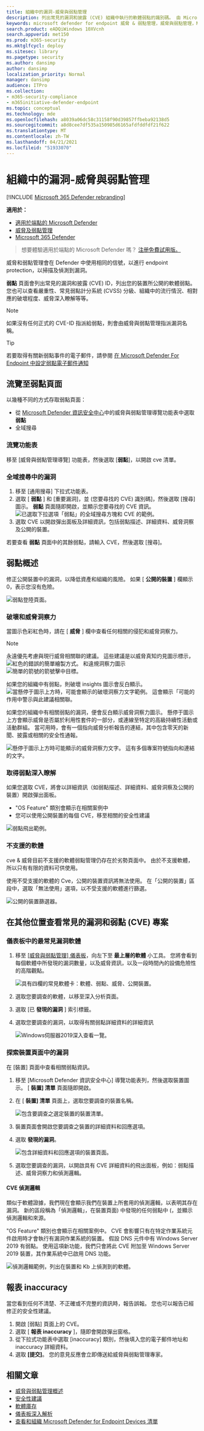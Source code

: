```yaml
---
title: 組織中的漏洞-威脅與弱點管理
description: 列出常見的漏洞和披露 (CVE) 組織中執行的軟體弱點的識別碼。 由 Microsoft Defender for Endpoint 威脅與弱點管理功能探索。
keywords: microsoft defender for endpoint 威脅 & 弱點管理，威脅與弱點管理，Microsoft defender for endpoint tvm 弱點] 頁面，透過 tvm 尋找弱點，tvm 弱點清單，tvm 中的弱點詳細資料
search.product: eADQiWindows 10XVcnh
search.appverid: met150
ms.prod: m365-security
ms.mktglfcycl: deploy
ms.sitesec: library
ms.pagetype: security
ms.author: dansimp
author: dansimp
localization_priority: Normal
manager: dansimp
audience: ITPro
ms.collection:
- m365-security-compliance
- m365initiative-defender-endpoint
ms.topic: conceptual
ms.technology: mde
ms.openlocfilehash: a8039a06dc58c31158f90d39857ffbeba92138d5
ms.sourcegitcommit: a8d8cee7df535a150985d6165afdfddfdf21f622
ms.translationtype: MT
ms.contentlocale: zh-TW
ms.lasthandoff: 04/21/2021
ms.locfileid: "51933070"
---
```

# <a name="vulnerabilities-in-my-organization---threat-and-vulnerability-management"></a>組織中的漏洞-威脅與弱點管理

[!INCLUDE [Microsoft 365 Defender rebranding](../../includes/microsoft-defender.md)]

**適用於：**
- [適用於端點的 Microsoft Defender](https://go.microsoft.com/fwlink/?linkid=2154037)
- [威脅及弱點管理](next-gen-threat-and-vuln-mgt.md)
- [Microsoft 365 Defender](https://go.microsoft.com/fwlink/?linkid=2118804)

>想要體驗適用於端點的 Microsoft Defender 嗎？ [注册免費試用版。](https://www.microsoft.com/microsoft-365/windows/microsoft-defender-atp?ocid=docs-wdatp-portaloverview-abovefoldlink)

威脅和弱點管理會在 Defender 中使用相同的信號，以進行 endpoint protection，以掃描及偵測到漏洞。

**弱點** 頁面會列出常見的漏洞和披露 (CVE) ID，列出您的裝置所公開的軟體弱點。 您也可以查看嚴重性、常見弱點計分系統 (CVSS) 分級、組織中的流行情況、相對應的破壞程度、威脅深入瞭解等等。

>[!NOTE]
>如果沒有任何正式的 CVE-ID 指派給弱點，則會由威脅與弱點管理指派漏洞名稱。

>[!TIP]
>若要取得有關新弱點事件的電子郵件，請參閱 [在 Microsoft Defender For Endpoint 中設定弱點電子郵件通知](configure-vulnerability-email-notifications.md)

## <a name="navigate-to-the-weaknesses-page"></a>流覽至弱點頁面

以幾種不同的方式存取弱點頁面：

- 從 [Microsoft Defender 資訊安全中心](portal-overview.md)中的威脅與弱點管理導覽功能表中選取 **弱點**
- 全域搜尋

### <a name="navigation-menu"></a>流覽功能表

移至 [威脅與弱點管理導覽] 功能表，然後選取 [**弱點**]，以開啟 cve 清單。

### <a name="vulnerabilities-in-global-search"></a>全域搜尋中的漏洞

1. 移至 [通用搜尋] 下拉式功能表。
2. 選取 [ **弱點** ] 和 [重要漏洞]，並 (您要尋找的 CVE) 識別碼]，然後選取 [搜尋] 圖示。 **弱點** 頁面隨即開啟，並顯示您要尋找的 CVE 資訊。
![已選取下拉選項「弱點」的全域搜尋方塊和 CVE 的範例。](images/tvm-vuln-globalsearch.png)
3. 選取 CVE 以開啟彈出面板及詳細資訊，包括弱點描述、詳細資料、威脅洞察及公開的裝置。

若要查看 **弱點** 頁面中的其餘弱點，請輸入 CVE，然後選取 [搜尋]。

## <a name="weaknesses-overview"></a>弱點概述

修正公開裝置中的漏洞，以降低資產和組織的風險。 如果 [ **公開的裝置** ] 欄顯示0，表示您沒有危險。

![弱點登陸頁面。](images/tvm-weaknesses-overview.png)

### <a name="breach-and-threat-insights"></a>破壞和威脅洞察力

當圖示色彩紅色時，請在 [ **威脅** ] 欄中查看任何相關的侵犯和威脅洞察力。

 >[!NOTE]
 > 永遠優先考慮與現行威脅相關聯的建議。 這些建議是以威脅真知灼見圖示標示， ![ 紅色的錯誤的簡單繪製方式。](images/tvm_bug_icon.png) 和違規洞察力圖示 ![ 簡單的箭號的箭號擊中目標。 ](images/tvm_alert_icon.png)  

如果您的組織中有弱點，則破壞 insights 圖示會反白顯示。
![當懸停于圖示上方時，可能會顯示的破壞洞察力文字範例。 這會顯示「可能的作用中警示與此建議相關聯。](images/tvm-breach-insights.png)

如果您的組織中有相關弱點的漏洞，便會反白顯示威脅洞察力圖示。 懸停于圖示上方會顯示威脅是否屬於利用性套件的一部分，或連線至特定的高級持續性活動或活動群組。 當可用時，會有一個指向威脅分析報告的連結，其中包含零天的新聞、披露或相關的安全性通報。  

![懸停于圖示上方時可能顯示的威脅洞察力文字。 這有多個專案符號指向和連結的文字。](images/tvm-threat-insights.png)

### <a name="gain-vulnerability-insights"></a>取得弱點深入瞭解

如果您選取 CVE，將會以詳細資訊（如弱點描述、詳細資料、威脅洞察及公開的裝置）開啟彈出面板。

- "OS Feature" 類別會顯示在相關案例中
- 您可以使用公開裝置的每個 CVE，移至相關的安全性建議

 ![弱點飛出範例。](images/tvm-weakness-flyout400.png)

### <a name="software-that-isnt-supported"></a>不支援的軟體

cve & 威脅目前不支援的軟體弱點管理仍存在於劣勢頁面中。 由於不支援軟體，所以只有有限的資料可供使用。

使用不受支援的軟體的 Cve，公開的裝置資訊將無法使用。 在「公開的裝置」區段中，選取「無法使用」選項，以不受支援的軟體進行篩選。

 ![公開的裝置篩選器。](images/tvm-exposed-devices-filter.png)

## <a name="view-common-vulnerabilities-and-exposures-cve-entries-in-other-places"></a>在其他位置查看常見的漏洞和弱點 (CVE) 專案

### <a name="top-vulnerable-software-in-the-dashboard"></a>儀表板中的最常見漏洞軟體

1. 移至 [[威脅與弱點管理] 儀表板](tvm-dashboard-insights.md)，向左下至 **最上層的軟體** 小工具。 您將會看到每個軟體中所發現的漏洞數量，以及威脅資訊，以及一段時間內的設備危險性的高階觀點。

    ![具有四欄的常見軟體卡：軟體、弱點、威脅、公開裝置。](images/tvm-top-vulnerable-software500.png)

2. 選取您要調查的軟體，以移至深入分析頁面。
3. 選取 [已 **發現的漏洞** ] 索引標籤。
4. 選取您要調查的漏洞，以取得有關弱點詳細資料的詳細資訊

    ![Windows伺服器2019深入查看一覽。](images/windows-server-drilldown.png)

### <a name="discover-vulnerabilities-in-the-device-page"></a>探索裝置頁面中的漏洞

在 [裝置] 頁面中查看相關弱點資訊。

1. 移至 [Microsoft Defender 資訊安全中心] 導覽功能表列，然後選取裝置圖示。 [ **裝置] 清單** 頁面隨即開啟。
2. 在 [ **裝置] 清單** 頁面上，選取您要調查的裝置名稱。

    ![包含要調查之選定裝置的裝置清單。](images/tvm_machinetoinvestigate.png)

3. 裝置頁面會開啟您要調查之裝置的詳細資料和回應選項。
4. 選取 **發現的漏洞**。

    ![包含詳細資料和回應選項的裝置頁面。](images/tvm-discovered-vulnerabilities.png)

5. 選取您要調查的漏洞，以開啟具有 CVE 詳細資料的飛出面板，例如：弱點描述、威脅洞察力和偵測邏輯。

#### <a name="cve-detection-logic"></a>CVE 偵測邏輯

類似于軟體證據，我們現在會顯示我們在裝置上所套用的偵測邏輯，以表明其存在漏洞。 新的區段稱為「偵測邏輯」，在裝置頁面) 中發現的任何弱點中 (，並顯示偵測邏輯和來源。

"OS Feature" 類別也會顯示在相關案例中。 CVE 會影響只有在特定作業系統元件啟用時才會執行有漏洞作業系統的裝置。 假設 DNS 元件中有 Windows Server 2019 有弱點。 使用這項新功能，我們只會將此 CVE 附加至 Windows Server 2019 裝置，其作業系統中已啟用 DNS 功能。

![偵測邏輯範例，列出在裝置和 Kb 上偵測到的軟體。](images/tvm-cve-detection-logic.png)

## <a name="report-inaccuracy"></a>報表 inaccuracy

當您看到任何不清楚、不正確或不完整的資訊時，報告誤報。 您也可以報告已經修正的安全性建議。

1. 開啟 [弱點] 頁面上的 CVE。
2. 選取 [ **報表 inaccuracy** ]，隨即會開啟彈出窗格。
3. 從下拉式功能表中選取 [inaccuracy] 類別，然後填入您的電子郵件地址和 inaccuracy 詳細資料。
4. 選取 **[提交]**。 您的意見反應會立即傳送給威脅與弱點管理專家。

## <a name="related-articles"></a>相關文章

- [威脅與弱點管理概述](next-gen-threat-and-vuln-mgt.md)
- [安全性建議](tvm-security-recommendation.md)
- [軟體庫存](tvm-software-inventory.md)
- [儀表板深入解析](tvm-dashboard-insights.md)
- [查看和組織 Microsoft Defender for Endpoint Devices 清單](machines-view-overview.md)
